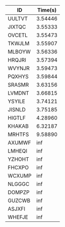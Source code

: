 |ID|Time(s)|
|-|-|
|UULTVT|3.54446|
|JIXTQC|3.55333|
|OVCETL|3.55473|
|TKWJLM|3.55907|
|MLBOYW|3.56336|
|HRQJRI|3.57394|
|WVYNJR|3.59473|
|PQXHYS|3.59844|
|SRASMR|3.63156|
|LVMDNT|3.66815|
|YSYILE|3.74121|
|JISNLD|3.75185|
|HIGTLF|4.28960|
|KHAKAB|6.32187|
|MRHTFS|9.58890|
|AXUMWF|inf|
|LMHEQI|inf|
|YZHOHT|inf|
|FHCXPO|inf|
|WCXUMP|inf|
|NLGGGC|inf|
|DOMPZP|inf|
|GUZCWB|inf|
|ASJXFI|inf|
|WHEFJE|inf|
